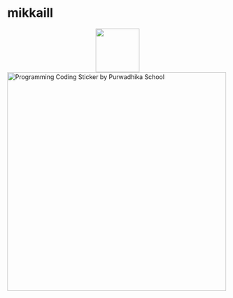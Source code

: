 # mikkaill

<div id="header" align="center">
  <img src="https://giphy.com/embed/1sgetPM00wWqJpVUTl" width="100"/>
</div>




<div><img src="https://media1.giphy.com/media/1sgetPM00wWqJpVUTl/giphy.gif?cid=ecf05e47c6pskgxb70ch0fe3y3nlgrs59zow241sud0srlu6&amp;rid=giphy.gif&amp;ct=s" alt="Programming Coding Sticker by Purwadhika School" style="width: 500px; height: 500px; left: 0px; top: 0px;"></div>
